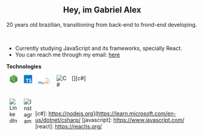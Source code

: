<h2 align="center">Hey, im Gabriel Alex</h2>

20 years old brazilian, transitioning from back-end to frond-end developing.

<br />

* Currently studying JavaScript and its frameworks, specially React.
* You can reach me through my email: [here](gabrielalex2002@outlook.com)

**Technologies**

[<img align="left" alt="NodeJs" width="22px" src="https://raw.githubusercontent.com/github/explore/80688e429a7d4ef2fca1e82350fe8e3517d3494d/topics/nodejs/nodejs.png" style="margin: 0 8px 0 8px"/>][node]
[<img align="left" alt="Typescript" width="22px" src="https://raw.githubusercontent.com/devicons/devicon/master/icons/typescript/typescript-original.svg" style="margin: 0 8px 0 8px"/>][typescript]
[<img align="left" alt="MySQL" width="32px" src="https://raw.githubusercontent.com/devicons/devicon/master/icons/mysql/mysql-original-wordmark.svg" style="margin: 0 8px 0 8px"/>][mysql]
[<img align="left" alt="C#" width="32px" src="https://www.google.com/url?sa=i&url=https%3A%2F%2Fwww.freeiconspng.com%2Fimg%2F28402&psig=AOvVaw31F55Rb46i4u8AUD660IA1&ust=1669327824839000&source=images&cd=vfe&ved=0CBAQjRxqFwoTCLi8vPGoxfsCFQAAAAAdAAAAABAE" style="margin: 0 8px 0 8px"/>][c#]

<br />

[<img align="left" alt="LinkedIn" width="22px" src="https://cdn.jsdelivr.net/npm/simple-icons@v3/icons/linkedin.svg" style="margin: 0 8px 0 8px"/>][linkedin]
[<img align="left" alt="Instagram" width="22px" src="https://cdn.jsdelivr.net/npm/simple-icons@v3/icons/instagram.svg" style="margin: 0 8px 0 8px"/>][instagram]

<br />

[linkedin]: https://www.linkedin.com/in/gabriel-alex-0a2551208/
[instagram]: https://www.instagram.com/al_eek/

[typescript]: https://www.typescriptlang.org/
[mysql]: https://www.mysql.com/
[node]: https://nodejs.org
[c#]: https://nodejs.org](https://learn.microsoft.com/en-us/dotnet/csharp/
[javascript]: https://www.javascript.com/
[react]: https://reactjs.org/

